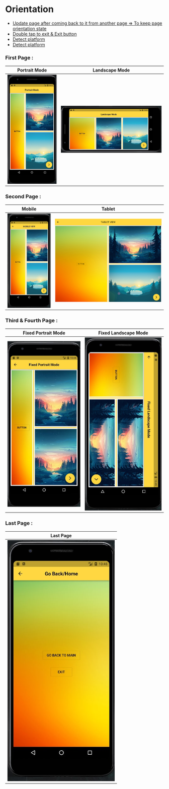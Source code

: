 # Orientation

- [Update page after coming back to it from another page => To keep page orientation state](https://stackoverflow.com/questions/52689049/flutter-navigate-to-a-new-screen-and-clear-all-the-previous-screens)
- [Double tap to exit & Exit button](https://www.youtube.com/watch?v=desUOyDN_dc)
- [Detect platform](https://flutter-examples.com/flutter-detect-device-platform-is-android-or-ios/)
- [Detect platform](https://www.flutterclutter.dev/flutter/tutorials/how-to-detect-what-platform-a-flutter-app-is-running-on/2020/127/)

### First Page :
| Portrait Mode | Landscape Mode |
|----------------|:----------------:|
| ![Portrait Mode](assets/readme/1_page.png) | ![Landscape Mode](assets/readme/2_page.png) |

### Second Page :
| Mobile  | Tablet |
|----------------|:----------------:|
| ![Mobile](assets/readme/3_page.png) | ![Tablet](assets/readme/4_page.png) |

### Third & Fourth Page :
| Fixed Portrait Mode | Fixed Landscape Mode |
|----------------|:---------:|
| ![Fixed Portrait Mode](assets/readme/5_page.png) | ![Fixed Landscape Mode](assets/readme/6_page.png) |

### Last Page :
| Last Page |
|----------------|
| ![Last Page](assets/readme/7_page.png) |


